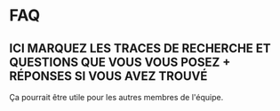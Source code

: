 # FAQ

## ICI MARQUEZ LES TRACES DE RECHERCHE ET QUESTIONS QUE VOUS VOUS POSEZ + RÉPONSES SI VOUS AVEZ TROUVÉ
 Ça pourrait être utile pour les autres membres de l'équipe.